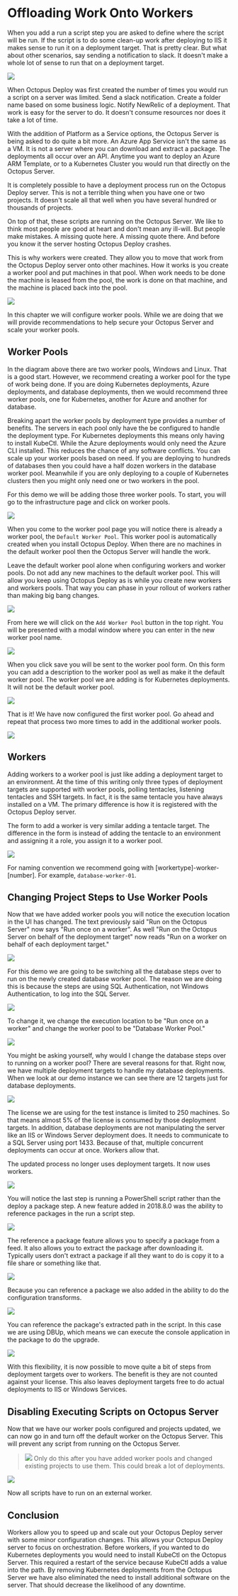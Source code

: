 # Offloading Work Onto Workers

When you add a run a script step you are asked to define where the script will be run.  If the script is to do some clean-up work after deploying to IIS it makes sense to run it on a deployment target.  That is pretty clear.  But what about other scenarios, say sending a notification to slack.  It doesn't make a whole lot of sense to run that on a deployment target.

![](images/workers-originalrunonscriptstep.png)

When Octopus Deploy was first created the number of times you would run a script on a server was limited.  Send a slack notification.  Create a folder name based on some business logic.  Notify NewRelic of a deployment.  That work is easy for the server to do.  It doesn't consume resources nor does it take a lot of time.  

With the addition of Platform as a Service options, the Octopus Server is being asked to do quite a bit more.  An Azure App Service isn't the same as a VM.  It is not a server where you can download and extract a package.  The deployments all occur over an API.  Anytime you want to deploy an Azure ARM Template, or to a Kubernetes Cluster you would run that directly on the Octopus Server.

It is completely possible to have a deployment process run on the Octopus Deploy server.  This is not a terrible thing when you have one or two projects.  It doesn't scale all that well when you have several hundred or thousands of projects.

On top of that, these scripts are running on the Octopus Server.  We like to think most people are good at heart and don't mean any ill-will.  But people make mistakes.  A missing quote here.  A missing quote there.  And before you know it the server hosting Octopus Deploy crashes.  

This is why workers were created.  They allow you to move that work from the Octopus Deploy server onto other machines.  How it works is you create a worker pool and put machines in that pool.  When work needs to be done the machine is leased from the pool, the work is done on that machine, and the machine is placed back into the pool.

![](images/workers-overview.png)

In this chapter we will configure worker pools.  While we are doing that we will provide recommendations to help secure your Octopus Server and scale your worker pools.

## Worker Pools

In the diagram above there are two worker pools, Windows and Linux.  That is a good start.  However, we recommend creating a worker pool for the type of work being done.  If you are doing Kubernetes deployments, Azure deployments, and database deployments, then we would recommend three worker pools, one for Kubernetes, another for Azure and another for database.

Breaking apart the worker pools by deployment type provides a number of benefits.  The servers in each pool only have the be configured to handle the deployment type.  For Kubernetes deployments this means only having to install KubeCtl.  While the Azure deployments would only need the Azure CLI installed.  This reduces the chance of any software conflicts.  You can scale up your worker pools based on need.  If you are deploying to hundreds of databases then you could have a half dozen workers in the database worker pool.  Meanwhile if you are only deploying to a couple of Kubernetes clusters then you might only need one or two workers in the pool.  

For this demo we will be adding those three worker pools.  To start, you will go to the infrastructure page and click on worker pools.

![](images/workers-infrastructureworkerpoollink.png)

When you come to the worker pool page you will notice there is already a worker pool, the `Default Worker Pool`.  This worker pool is automatically created when you install Octopus Deploy.  When there are no machines in the default worker pool then the Octopus Server will handle the work.  

Leave the default worker pool alone when configuring workers and worker pools.  Do not add any new machines to the default worker pool.  This will allow you keep using Octopus Deploy as is while you create new workers and workers pools.  That way you can phase in your rollout of workers rather than making big bang changes.

![](images/workers-defaultworkerpool.png)

From here we will click on the `Add Worker Pool` button in the top right.  You will be presented with a modal window where you can enter in the new worker pool name.

![](images/workers-addworkerpoolmodal.png)

When you click save you will be sent to the worker pool form.  On this form you can add a description to the worker pool as well as make it the default worker pool.  The worker pool we are adding is for Kubernetes deployments.  It will not be the default worker pool.

![](images/workers-addworkerform.png)

That is it!  We have now configured the first worker pool.  Go ahead and repeat that process two more times to add in the additional worker pools.

![](images/workers-allworkerpools.png)

## Workers

Adding workers to a worker pool is just like adding a deployment target to an environment.  At the time of this writing only three types of deployment targets are supported with worker pools, polling tentacles, listening tentacles and SSH targets.  In fact, it is the same tentacle you have always installed on a VM.  The primary difference is how it is registered with the Octopus Deploy server.

The form to add a worker is very similar adding a tentacle target.  The difference in the form is instead of adding the tentacle to an environment and assigning it a role, you assign it to a worker pool.

![](images/workers-addworkerpoolform.png)

For naming convention we recommend going with [workertype]-worker-[number].  For example, `database-worker-01`.  

## Changing Project Steps to Use Worker Pools

Now that we have added worker pools you will notice the execution location in the UI has changed.  The text previously said "Run on the Octopus Server" now says "Run once on a worker".  As well "Run on the Octopus Server on behalf of the deployment target" now reads "Run on a worker on behalf of each deployment target."

![](images/workers-newexecutionlocation.png)

For this demo we are going to be switching all the database steps over to run on the newly created database worker pool.  The reason we are doing this is because the steps are using SQL Authentication, not Windows Authentication, to log into the SQL Server.

![](images/workers-sqlauthentication.png)

To change it, we change the execution location to be "Run once on a worker" and change the worker pool to be "Database Worker Pool."

![](images/worker-changingexecutionlocation.png)

You might be asking yourself, why would I change the database steps over to running on a worker pool?  There are several reasons for that.  Right now, we have multiple deployment targets to handle my database deployments.  When we look at our demo instance we can see there are 12 targets just for database deployments.

![](images/workers-databasetargets.png)

The license we are using for the test instance is limited to 250 machines.  So that means almost 5% of the license is consumed by those deployment targets.  In addition, database deployments are not manipulating the server like an IIS or Windows Server deployment does.  It needs to communicate to a SQL Server using port 1433.  Because of that, multiple concurrent deployments can occur at once.  Workers allow that.  

The updated process no longer uses deployment targets.  It now uses workers.

![](images/workers-newdatabaseprocess.png)

You will notice the last step is running a PowerShell script rather than the deploy a package step.  A new feature added in 2018.8.0 was the ability to reference packages in the run a script step.  

![](images/workers-deploydatabasechanges.png)

The reference a package feature allows you to specify a package from a feed.  It also allows you to extract the package after downloading it.  Typically users don't extract a package if all they want to do is copy it to a file share or something like that.

![](images/workers-referenceapackagemodal.png)

Because you can reference a package we also added in the ability to do the configuration transforms.  

![](images/workers-runascriptconfigurefeatures.png)

You can reference the package's extracted path in the script.  In this case we are using DBUp, which means we can execute the console application in the package to do the upgrade.  

![](images/workers-runascriptpackagepowershell.png)

With this flexibility, it is now possible to move quite a bit of steps from deployment targets over to workers.  The benefit is they are not counted against your license.  This also leaves deployment targets free to do actual deployments to IIS or Windows Services.

## Disabling Executing Scripts on Octopus Server

Now that we have our worker pools configured and projects updated, we can now go in and turn off the default worker on the Octopus Server.  This will prevent any script from running on the Octopus Server.  

> ![](images/professoroctopus.png) Only do this after you have added worker pools and changed existing projects to use them.  This could break a lot of deployments.

![](images/workers-disablebuiltinworker.png)

Now all scripts have to run on an external worker.

## Conclusion

Workers allow you to speed up and scale out your Octopus Deploy server with some minor configuration changes.  This allows your Octopus Deploy server to focus on orchestration.  Before workers, if you wanted to do Kubernetes deployments you would need to install KubeCtl on the Octopus Server.  This required a restart of the service because KubeCtl adds a value into the path.  By removing Kubernetes deployments from the Octopus Server we have also eliminated the need to install additional software on the server.  That should decrease the likelihood of any downtime.